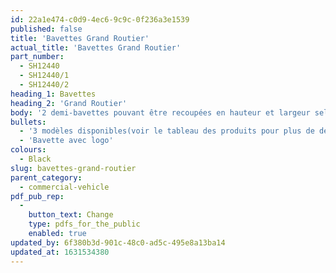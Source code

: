```yaml
---
id: 22a1e474-c0d9-4ec6-9c9c-0f236a3e1539
published: false
title: 'Bavettes Grand Routier'
actual_title: 'Bavettes Grand Routier'
part_number:
  - SH12440
  - SH12440/1
  - SH12440/2
heading_1: Bavettes
heading_2: 'Grand Routier'
body: '2 demi-bavettes pouvant être recoupées en hauteur et largeur selon besoins. Fixation par pré-perçage ou bourrelet à glisser dans profilé aluminium.'
bullets:
  - '3 modèles disponibles(voir le tableau des produits pour plus de détails)'
  - 'Bavette avec logo'
colours:
  - Black
slug: bavettes-grand-routier
parent_category:
  - commercial-vehicle
pdf_pub_rep:
  -
    button_text: Change
    type: pdfs_for_the_public
    enabled: true
updated_by: 6f380b3d-901c-48c0-ad5c-495e8a13ba14
updated_at: 1631534380
---
```

